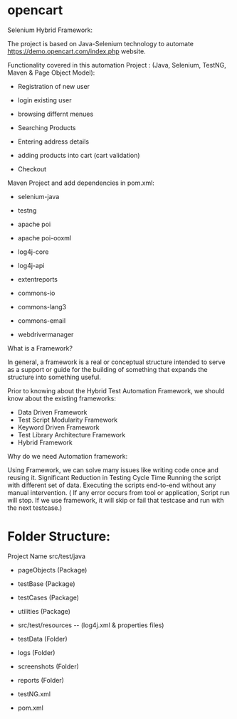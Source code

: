 # opencart
Selenium Hybrid Framework:

The project is based on Java-Selenium technology to automate https://demo.opencart.com/index.php website. 

Functionality covered in this automation Project : (Java, Selenium, TestNG, Maven & Page Object Model):

- Registration of new user

- login existing user

- browsing differnt menues

- Searching Products

- Entering address details

- adding products into cart (cart validation)

- Checkout

Maven Project and add dependencies in pom.xml:

- selenium-java

- testng

- apache poi

- apache poi-ooxml

- log4j-core

- log4j-api

- extentreports

- commons-io

- commons-lang3

- commons-email

- webdrivermanager

What is a Framework?

In general, a framework is a real or conceptual structure intended to serve as a support or guide for the building of something that expands the structure into something useful.

Prior to knowing about the Hybrid Test Automation Framework, we should know about the existing frameworks:

- Data Driven Framework
- Test Script Modularity Framework
- Keyword Driven Framework
- Test Library Architecture Framework
- Hybrid Framework

Why do we need Automation framework:

Using Framework, we can solve many issues like writing code once and reusing it. Significant Reduction in Testing Cycle Time
Running the script with different set of data. Executing the scripts end-to-end without any manual intervention. ( If any error occurs from tool or application, Script run will stop. If we use framework, it will skip or fail that testcase and run with the next testcase.)

Folder Structure:
=================
Project Name
src/test/java

- pageObjects (Package)

- testBase (Package)

- testCases (Package)

- utilities (Package)

- src/test/resources -- (log4j.xml & properties files)

- testData (Folder)

- logs (Folder)

- screenshots (Folder)

- reports (Folder)

- testNG.xml

- pom.xml
